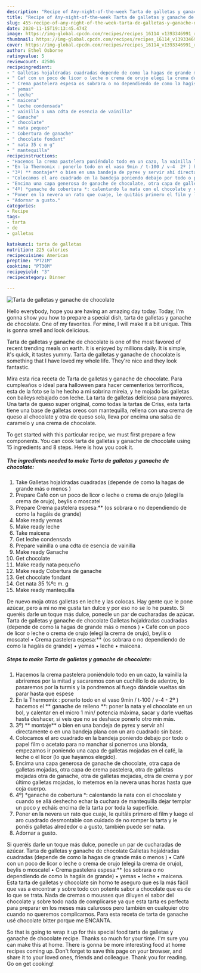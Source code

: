 ```yaml
---
description: "Recipe of Any-night-of-the-week Tarta de galletas y ganache de chocolate"
title: "Recipe of Any-night-of-the-week Tarta de galletas y ganache de chocolate"
slug: 455-recipe-of-any-night-of-the-week-tarta-de-galletas-y-ganache-de-chocolate
date: 2020-11-15T19:13:45.474Z
image: https://img-global.cpcdn.com/recipes/recipes_16114_v1393346991_receta_foto_00016114/751x532cq70/tarta-de-galletas-y-ganache-de-chocolate-foto-principal.jpg
thumbnail: https://img-global.cpcdn.com/recipes/recipes_16114_v1393346991_receta_foto_00016114/751x532cq70/tarta-de-galletas-y-ganache-de-chocolate-foto-principal.jpg
cover: https://img-global.cpcdn.com/recipes/recipes_16114_v1393346991_receta_foto_00016114/751x532cq70/tarta-de-galletas-y-ganache-de-chocolate-foto-principal.jpg
author: Ethel Osborne
ratingvalue: 5
reviewcount: 42506
recipeingredient:
- " Galletas hojaldradas cuadradas depende de como la hagas de grande ms o menos "
- " Caf con un poco de licor o leche o crema de orujo elegi la crema de orujo beylis o moscatel"
- " Crema pastelera espesa os sobrara o no dependiendo de como la hagis de grande"
- " yemas"
- " leche"
- " maicena"
- " leche condensada"
- " vainilla o una cdta de esencia de vainilla"
- " Ganache"
- " chocolate"
- " nata pequeo"
- " Cobertura de ganache"
- " chocolate fondant"
- " nata 35 c m g"
- " mantequilla"
recipeinstructions:
- "Hacemos la crema pastelera poniéndolo todo en un cazo, la vainilla la abriremos por la mitad y sacaremos con un cuchillo lo de adentro, lo pasaremos por la turmis y la pondremos al fuego dándole vueltas sin parar hasta que espese"
- "En la Thermomix : ponerlo todo en el vaso 9min / t-100 / v-4  2º ) hacemos el ** ganache de relleno **: poner la nata y el chocolate en un bol, y calentar en el micro 1 min/ potencia máxima, sacar y darle vueltas hasta deshacer, si veis que no se deshace ponerlo otro min más."
- "3º) ** montaje** o bien en una bandeja de pyrex y servir ahí directamente o en una bandeja plana con un aro cuadrado sin base."
- "Colocamos el aro cuadrado en la bandeja poniendo debajo por todo o papel film o acetato para no manchar si ponemos una blonda, empezamos ir poniendo una capa de galletas mojadas en el café, la leche o el licor (lo que hayamos elegido)."
- "Encima una capa generosa de ganache de chocolate, otra capa de galletas mojadas, otra capa de crema pastelera, otra de galletas mojadas otra de ganache, otra de galletas mojadas, otra de crema y por último galletas mojadas, lo metemos en la nevera unas horas hasta que coja cuerpo."
- "4º) *ganache de cobertura *: calentando la nata con el chocolate y cuando se allá deshecho echar la cuchara de mantequilla dejar templar un poco y echáis encima de la tarta por toda la superficie."
- "Poner en la nevera un rato que cuaje, le quitáis primero el film y luego el aro cuadrado desmontable con cuidado de no romper la tarta y le ponéis galletas alrededor o a gusto, también puede ser nata."
- "Adornar a gusto."
categories:
- Recipe
tags:
- tarta
- de
- galletas

katakunci: tarta de galletas 
nutrition: 225 calories
recipecuisine: American
preptime: "PT21M"
cooktime: "PT30M"
recipeyield: "3"
recipecategory: Dinner

---
```



![Tarta de galletas y ganache de chocolate](https://img-global.cpcdn.com/recipes/recipes_16114_v1393346991_receta_foto_00016114/751x532cq70/tarta-de-galletas-y-ganache-de-chocolate-foto-principal.jpg)

Hello everybody, hope you are having an amazing day today. Today, I'm gonna show you how to prepare a special dish, tarta de galletas y ganache de chocolate. One of my favorites. For mine, I will make it a bit unique. This is gonna smell and look delicious.

Tarta de galletas y ganache de chocolate is one of the most favored of recent trending meals on earth. It is enjoyed by millions daily. It is simple, it's quick, it tastes yummy. Tarta de galletas y ganache de chocolate is something that I have loved my whole life. They're nice and they look fantastic.

Mira esta rica receta de Tarta de galletas y ganache de chocolate. Para cumpleaños o ideal para halloween para hacer cementerios terroríficos, esta de la foto se la he hecho a mi sobrina mireia, y he mojado las galletas con baileys rebajado con leche. La tarta de galletas deliciosa para mayores. Una tarta de queso super original, como todas la tartas de Criss, esta tarta tiene una base de galletas oreos con mantequilla, rellena con una crema de queso al chocolate y otra de queso sola, lleva por encima una salsa de caramelo y una crema de chocolate.


To get started with this particular recipe, we must first prepare a few components. You can cook tarta de galletas y ganache de chocolate using 15 ingredients and 8 steps. Here is how you cook it.

<!--inarticleads1-->

##### The ingredients needed to make Tarta de galletas y ganache de chocolate:

1. Take  Galletas hojaldradas cuadradas (depende de como la hagas de grande más o menos )
1. Prepare  Café con un poco de licor o leche o crema de orujo (elegi la crema de orujo), beylis o moscatel
1. Prepare  Crema pastelera espesa:** (os sobrara o no dependiendo de como la hagáis de grande)
1. Make ready  yemas
1. Make ready  leche
1. Take  maicena
1. Get  leche condensada
1. Prepare  vainilla o una cdta de esencia de vainilla
1. Make ready  Ganache
1. Get  chocolate
1. Make ready  nata pequeño
1. Make ready  Cobertura de ganache
1. Get  chocolate fondant
1. Get  nata 35 %ºc m. g
1. Make ready  mantequilla


De nuevo moja otras galletas en leche y las colocas. Hay gente que le pone azúcar, pero a mi no me gusta tan dulce y por eso no se lo he puesto. Si queréis darle un toque más dulce, ponedle un par de cucharadas de azúcar. Tarta de galletas y ganache de chocolate Galletas hojaldradas cuadradas (depende de como la hagas de grande más o menos ) • Café con un poco de licor o leche o crema de orujo (elegi la crema de orujo), beylis o moscatel • Crema pastelera espesa:** (os sobrara o no dependiendo de como la hagáis de grande) • yemas • leche • maicena. 

<!--inarticleads2-->

##### Steps to make Tarta de galletas y ganache de chocolate:

1. Hacemos la crema pastelera poniéndolo todo en un cazo, la vainilla la abriremos por la mitad y sacaremos con un cuchillo lo de adentro, lo pasaremos por la turmis y la pondremos al fuego dándole vueltas sin parar hasta que espese
1. En la Thermomix : ponerlo todo en el vaso 9min / t-100 / v-4  - 2º ) hacemos el ** ganache de relleno **: poner la nata y el chocolate en un bol, y calentar en el micro 1 min/ potencia máxima, sacar y darle vueltas hasta deshacer, si veis que no se deshace ponerlo otro min más.
1. 3º) ** montaje** o bien en una bandeja de pyrex y servir ahí directamente o en una bandeja plana con un aro cuadrado sin base.
1. Colocamos el aro cuadrado en la bandeja poniendo debajo por todo o papel film o acetato para no manchar si ponemos una blonda, empezamos ir poniendo una capa de galletas mojadas en el café, la leche o el licor (lo que hayamos elegido).
1. Encima una capa generosa de ganache de chocolate, otra capa de galletas mojadas, otra capa de crema pastelera, otra de galletas mojadas otra de ganache, otra de galletas mojadas, otra de crema y por último galletas mojadas, lo metemos en la nevera unas horas hasta que coja cuerpo.
1. 4º) *ganache de cobertura *: calentando la nata con el chocolate y cuando se allá deshecho echar la cuchara de mantequilla dejar templar un poco y echáis encima de la tarta por toda la superficie.
1. Poner en la nevera un rato que cuaje, le quitáis primero el film y luego el aro cuadrado desmontable con cuidado de no romper la tarta y le ponéis galletas alrededor o a gusto, también puede ser nata.
1. Adornar a gusto.


Si queréis darle un toque más dulce, ponedle un par de cucharadas de azúcar. Tarta de galletas y ganache de chocolate Galletas hojaldradas cuadradas (depende de como la hagas de grande más o menos ) • Café con un poco de licor o leche o crema de orujo (elegi la crema de orujo), beylis o moscatel • Crema pastelera espesa:** (os sobrara o no dependiendo de como la hagáis de grande) • yemas • leche • maicena. Esta tarta de galletas y chocolate sin horno te aseguro que es la más fácil que vas a encontrar y sobre todo con potente sabor a chocolate que es de lo que se trata. Nada de cremas o mousses que diluyen el sabor del chocolate y sobre todo nada de complicarse ya que esta tarta es perfecta para preparar en los meses más calurosos pero también en cualquier otro cuando no queremos complicarnos. Para esta receta de tarta de ganache usé chocolate bitter porque me ENCANTA. 

So that is going to wrap it up for this special food tarta de galletas y ganache de chocolate recipe. Thanks so much for your time. I'm sure you can make this at home. There is gonna be more interesting food at home recipes coming up. Don't forget to save this page on your browser, and share it to your loved ones, friends and colleague. Thank you for reading. Go on get cooking!
